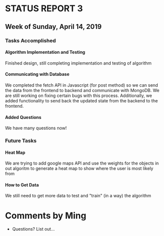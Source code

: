 # STATUS REPORT 3

## Week of Sunday, April 14, 2019

### Tasks Accomplished
#### Algorithm Implementation and Testing
Finished design, still completing implementation and testing of algorithm
#### Communicating with Database
We completed the fetch API in Javascript (for post method) so we can send the data from the frontend to backend and communicate with MongoDB. We are still working on fixing certain bugs with this process. Additionally, we added functionality to send back the updated state from the backend to the frontend. 
#### Added Questions
We have many questions now!

### Future Tasks
#### Heat Map
We are trying to add google maps API and use the weights for the objects in out algoritm to generate a heat map to show where the user is most likely from 
#### How to Get Data
We still need to get more data to test and "train" (in a way) the algorithm


# Comments by Ming
* Questions?  List out...

